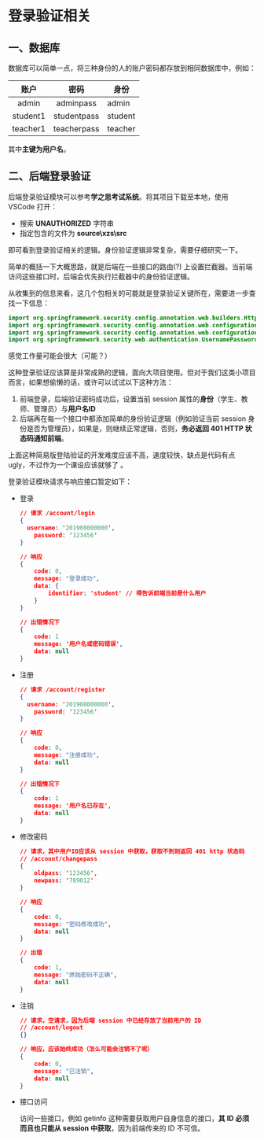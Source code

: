 # 登录验证相关

## 一、数据库

数据库可以简单一点，将三种身份的人的账户密码都存放到相同数据库中，例如：

| 账户 | 密码 | 身份 |
| :--: | :--: | ---- |
| admin | adminpass |admin|
| student1 | studentpass | student |
| teacher1 | teacherpass |teacher|

其中**主键为用户名**。

## 二、后端登录验证

后端登录验证模块可以参考**学之思考试系统**。将其项目下载至本地，使用 VSCode 打开：

- 搜索 **UNAUTHORIZED** 字符串
- 指定包含的文件为 **source\xzs\src**

即可看到登录验证相关的逻辑。身份验证逻辑非常复杂，需要仔细研究一下。

简单的概括一下大概思路，就是后端在一些接口的路由(?) 上设置拦截器。当前端访问这些接口时，后端会优先执行拦截器中的身份验证逻辑。

从收集到的信息来看，这几个包相关的可能就是登录验证关键所在，需要进一步查找一下信息：

```java
import org.springframework.security.config.annotation.web.builders.HttpSecurity;
import org.springframework.security.config.annotation.web.configuration.EnableWebSecurity;
import org.springframework.security.config.annotation.web.configuration.WebSecurityConfigurerAdapter;
import org.springframework.security.web.authentication.UsernamePasswordAuthenticationFilter;
```

感觉工作量可能会很大（可能？）

这种登录验证应该算是非常成熟的逻辑，面向大项目使用。但对于我们这类小项目而言，如果想偷懒的话，或许可以试试以下这种方法：

1. 前端登录，后端验证密码成功后，设置当前 session 属性的**身份**（学生、教师、管理员）与**用户名ID**
2. 后端再在每一个接口中都添加简单的身份验证逻辑（例如验证当前 session 身份是否为管理员），如果是，则继续正常逻辑，否则，**务必返回 401 HTTP 状态码通知前端**。

上面这种简易版登陆验证的开发难度应该不高，速度较快，缺点是代码有点 ugly，不过作为一个课设应该就够了 。 

登录验证模块请求与响应接口暂定如下：

- 登录

  ```json
  // 请求 /account/login
  {
  	username: '201908000000',
      password: '123456'
  }
  
  // 响应
  {
      code: 0,
      message: "登录成功",
      data: {
          identifier: 'student' // 得告诉前端当前是什么用户
      }
  }
  
  // 出错情况下
  {
      code: 1
      message: '用户名或密码错误',
      data: null
  }
  ```
  
- 注册

  ```json
  // 请求 /account/register
  {
  	username: '201908000000',
      password: '123456'
  }
  
  // 响应
  {
      code: 0,
      message: "注册成功",
      data: null
  }
  
  // 出错情况下
  {
      code: 1
      message: '用户名已存在',
      data: null
  }
  ```

- 修改密码

  ```json
  // 请求，其中用户ID应该从 session 中获取，获取不到则返回 401 http 状态码
  // /account/changepass
  {
      oldpass: '123456',
      newpass: '789012'
  }
  
  // 响应
  {
      code: 0,
      message: "密码修改成功",
      data: null
  }
  
  // 出错
  {
      code: 1,
      message: "原始密码不正确",
      data: null
  }
  ```

- 注销

  ```json
  // 请求，空请求，因为后端 session 中已经存放了当前用户的 ID 
  // /account/logout
  {}
  
  // 响应，应该始终成功（怎么可能会注销不了呢）
  {
      code: 0,
      message: "已注销",
      data: null
  }
  ```

- 接口访问

  访问一些接口，例如 getinfo 这种需要获取用户自身信息的接口，**其 ID 必须而且也只能从 session 中获取**，因为前端传来的 ID 不可信。